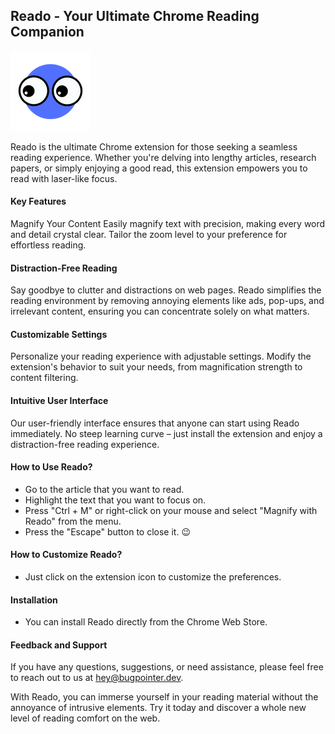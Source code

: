 ## Reado - Your Ultimate Chrome Reading Companion

<img src="https://github.com/cinaaaa/reado/blob/main/reado/public/img/logo-128.png?raw=true" width="128px" height="128px" />

Reado is the ultimate Chrome extension for those seeking a seamless reading experience. Whether you're delving into lengthy articles, research papers, or simply enjoying a good read, this extension empowers you to read with laser-like focus.

#### Key Features
Magnify Your Content
Easily magnify text with precision, making every word and detail crystal clear. Tailor the zoom level to your preference for effortless reading.

#### Distraction-Free Reading
Say goodbye to clutter and distractions on web pages. Reado simplifies the reading environment by removing annoying elements like ads, pop-ups, and irrelevant content, ensuring you can concentrate solely on what matters.

#### Customizable Settings
Personalize your reading experience with adjustable settings. Modify the extension's behavior to suit your needs, from magnification strength to content filtering.

#### Intuitive User Interface
Our user-friendly interface ensures that anyone can start using Reado immediately. No steep learning curve – just install the extension and enjoy a distraction-free reading experience.

#### How to Use Reado?
- Go to the article that you want to read.
- Highlight the text that you want to focus on.
- Press "Ctrl + M" or right-click on your mouse and select "Magnify with Reado" from the menu.
- Press the "Escape" button to close it. 😉

#### How to Customize Reado?
- Just click on the extension icon to customize the preferences.

#### Installation
- You can install Reado directly from the Chrome Web Store.

#### Feedback and Support
If you have any questions, suggestions, or need assistance, please feel free to reach out to us at hey@bugpointer.dev.

With Reado, you can immerse yourself in your reading material without the annoyance of intrusive elements. Try it today and discover a whole new level of reading comfort on the web.
